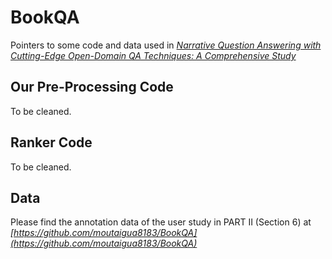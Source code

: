 # BookQA #

Pointers to some code and data used in *[Narrative Question Answering with Cutting-Edge Open-Domain QA Techniques: A Comprehensive Study](google.com)*

## Our Pre-Processing Code ##
To be cleaned.

## Ranker Code ##
To be cleaned.

## Data ##
Please find the annotation data of the user study in PART II (Section 6) at *[https://github.com/moutaigua8183/BookQA](https://github.com/moutaigua8183/BookQA)*
